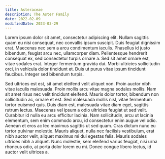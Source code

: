 ```yaml
---
title: Asteraceae
description: The Aster Family
date: 2022-02-09
modifiedDate: 2023-03-29
---
```

Lorem ipsum dolor sit amet, consectetur adipiscing elit. Nullam sagittis quam eu nisi consequat, nec convallis ipsum suscipit. Duis feugiat dignissim erat. Maecenas nec sem a arcu condimentum iaculis. Phasellus id justo bibendum, feugiat arcu nec, ullamcorper diam. Pellentesque hendrerit consequat ex, sed consectetur turpis ornare a. Sed sit amet ornare est, vitae sodales erat. Integer fermentum gravida dui. Morbi ultricies sollicitudin orci, in vehicula dolor tincidunt et. Duis ut purus vitae ipsum tincidunt faucibus. Integer sed bibendum turpis.

Sed ultrices est est, sit amet eleifend velit aliquet non. Proin auctor nibh vitae iaculis malesuada. Proin mollis arcu vitae magna sodales mollis. Nam sit amet risus nec velit tincidunt eleifend. Mauris dolor tortor, bibendum non sollicitudin ac, ornare et est. Sed malesuada mollis nisl, vitae fermentum tortor euismod quis. Duis diam est, malesuada vitae diam eget, sagittis rutrum lectus. Maecenas vel ipsum a odio ultricies feugiat ut sed velit. Curabitur id nulla eu arcu efficitur lacinia. Nam sollicitudin, arcu ut lacinia elementum, sem enim commodo arcu, id consectetur enim augue vel odio. Aenean et eros ac leo maximus sagittis ut sed quam. Cras dictum nunc eu tortor pulvinar molestie. Mauris aliquet, nulla nec facilisis vestibulum, erat nibh auctor velit, aliquet maximus mi dui egestas felis. Mauris sodales ultrices nibh a aliquet. Nunc molestie, sem eleifend varius feugiat, nisi urna rhoncus odio, at porta dolor lorem eu mi. Donec congue libero lectus, id auctor velit ultrices a. 
